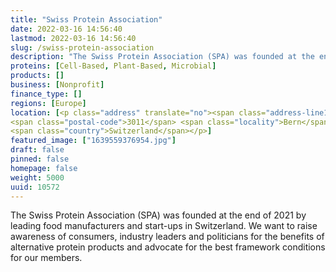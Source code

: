 ```yaml
---
title: "Swiss Protein Association"
date: 2022-03-16 14:56:40
lastmod: 2022-03-16 14:56:40
slug: /swiss-protein-association
description: "The Swiss Protein Association (SPA) was founded at the end of 2021 by leading food manufacturers and start-ups in Switzerland. We want to raise awareness of consumers, industry leaders and politicians for the benefits of alternative protein products and advocate for the best framework conditions for our members."
proteins: [Cell-Based, Plant-Based, Microbial]
products: []
business: [Nonprofit]
finance_type: []
regions: [Europe]
location: [<p class="address" translate="no"><span class="address-line1">Effingerstrasse 6A</span><br>
<span class="postal-code">3011</span> <span class="locality">Bern</span><br>
<span class="country">Switzerland</span></p>]
featured_image: ["1639559376954.jpg"]
draft: false
pinned: false
homepage: false
weight: 5000
uuid: 10572
---
```

<p>The Swiss Protein Association (SPA) was founded at the end of 2021 by leading food manufacturers and start-ups in Switzerland. We want to raise awareness of consumers, industry leaders and politicians for the benefits of alternative protein products and advocate for the best framework conditions for our members.</p>
